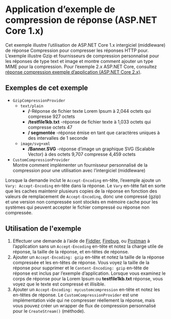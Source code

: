 # <a name="response-compression-sample-application-aspnet-core-1x"></a>Application d’exemple de compression de réponse (ASP.NET Core 1.x)

Cet exemple illustre l’utilisation de ASP.NET Core 1.x intergiciel (middleware) de réponse Compression pour compresser les réponses HTTP pour. L’exemple illustre Gzip et fournisseurs de compression personnalisé pour les réponses de type text et image et montre comment ajouter un type MIME pour la compression. Pour l’exemple 2.x ASP.NET Core, consultez [réponse compression exemple d’application (ASP.NET Core 2.x)](https://github.com/aspnet/Docs/tree/master/aspnetcore/performance/response-compression/samples/2.x).

## <a name="examples-in-this-sample"></a>Exemples de cet exemple
* `GzipCompressionProvider`
  * `text/plain`
    * **/**-Réponse de fichier texte Lorem Ipsum à 2,044 octets qui compresse 927 octets
    * **/testfile1kb.txt** -réponse de fichier texte à 1,033 octets qui compresse octets 47
    * **/ segmentée** -réponse émise en tant que caractères uniques à des intervalles de 1 seconde 
  * `image/svg+xml`
    * **/Banner.SVG** -réponse d’image un graphique SVG (Scalable Vector) à des octets 9,707 compresse 4,459 octets
* `CustomCompressionProvider`<br>Montre comment implémenter un fournisseur personnalisé de la compression pour une utilisation avec l’intergiciel (middleware)

Lorsque la demande inclut le `Accept-Encoding` en-tête, l’exemple ajoute un `Vary: Accept-Encoding` en-tête dans la réponse. Le `Vary` en-tête fait en sorte que les caches maintenir plusieurs copies de la réponse en fonction des valeurs de remplacement de `Accept-Encoding`, donc une compressé (gzip) et une version non compressée sont stockés en mémoire cache pour les systèmes qui peuvent accepter le fichier compressé ou réponse non compressée.

## <a name="using-the-sample"></a>Utilisation de l'exemple
1. Effectuer une demande à l’aide de [Fiddler](http://www.telerik.com/fiddler), [Firebug](http://getfirebug.com/), ou [Postman](https://www.getpostman.com/) à l’application sans un `Accept-Encoding` en-tête et notez la charge utile de réponse, la taille de la réponse, et en-têtes de réponse.
2. Ajouter un `Accept-Encoding: gzip` en-tête et notez la taille de la réponse compressée et les en-têtes de réponse. Vous voyez la taille de la réponse pour supprimer et le `Content-Encoding: gzip` en-tête de réponse est inclus par l’exemple d’application. Lorsque vous examinez le corps de réponse pour la Lorem Ipsum ou **testfile1kb.txt** réponse, vous voyez que le texte est compressé et illisible.
3. Ajouter un `Accept-Encoding: mycustomcompression` en-tête et notez les en-têtes de réponse. Le `CustomCompressionProvider` est une implémentation vide qui ne compresser réellement la réponse, mais vous pouvez créer un wrapper de flux de compression personnalisé pour le `CreateStream()` (méthode).
